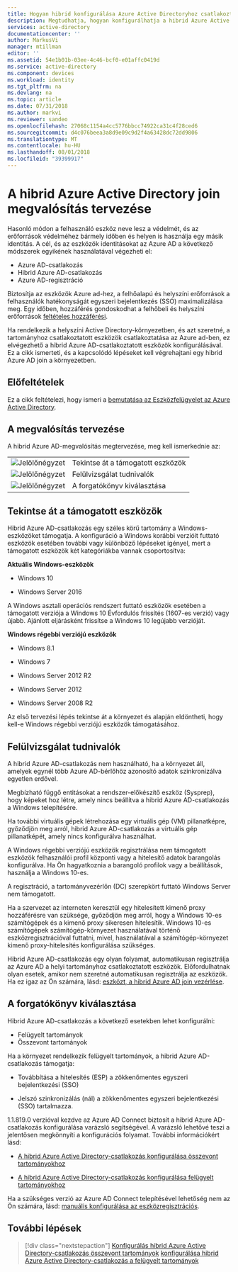 ```yaml
---
title: Hogyan hibrid konfigurálása Azure Active Directoryhoz csatlakoztatott eszközök |} A Microsoft Docs
description: Megtudhatja, hogyan konfigurálhatja a hibrid Azure Active Directoryhoz csatlakoztatott eszközökön.
services: active-directory
documentationcenter: ''
author: MarkusVi
manager: mtillman
editor: ''
ms.assetid: 54e1b01b-03ee-4c46-bcf0-e01affc0419d
ms.service: active-directory
ms.component: devices
ms.workload: identity
ms.tgt_pltfrm: na
ms.devlang: na
ms.topic: article
ms.date: 07/31/2018
ms.author: markvi
ms.reviewer: sandeo
ms.openlocfilehash: 27068c1154a4cc5776bbcc74922ca31c4f28ced6
ms.sourcegitcommit: d4c076beea3a8d9e09c9d2f4a63428dc72dd9806
ms.translationtype: MT
ms.contentlocale: hu-HU
ms.lasthandoff: 08/01/2018
ms.locfileid: "39399917"
---
```

# <a name="how-to-plan-your-hybrid-azure-active-directory-join-implementation"></a>A hibrid Azure Active Directory join megvalósítás tervezése

Hasonló módon a felhasználó eszköz neve lesz a védelmét, és az erőforrások védelméhez bármely időben és helyen is használja egy másik identitás. A cél, és az eszközök identitásokat az Azure AD a következő módszerek egyikének használatával végezheti el:

- Azure AD-csatlakozás
- Hibrid Azure AD-csatlakozás
- Azure AD-regisztráció

Biztosítja az eszközök Azure ad-hez, a felhőalapú és helyszíni erőforrások a felhasználók hatékonyságát egyszeri bejelentkezés (SSO) maximalizálása meg. Egy időben, hozzáférés gondoskodhat a felhőbeli és helyszíni erőforrások [feltételes hozzáférési](../active-directory-conditional-access-azure-portal.md).

Ha rendelkezik a helyszíni Active Directory-környezetben, és azt szeretné, a tartományhoz csatlakoztatott eszközök csatlakoztatása az Azure ad-ben, ez elvégezhető a hibrid Azure AD-csatlakoztatott eszközök konfigurálásával. Ez a cikk ismerteti, és a kapcsolódó lépéseket kell végrehajtani egy hibrid Azure AD join a környezetben. 


## <a name="prerequisites"></a>Előfeltételek

Ez a cikk feltételezi, hogy ismeri a [bemutatása az Eszközfelügyelet az Azure Active Directory](../device-management-introduction.md).


## <a name="plan-your-implementation"></a>A megvalósítás tervezése

A hibrid Azure AD-megvalósítás megtervezése, meg kell ismerkednie az:

|   |   |
|---|---|
|![Jelölőnégyzet][1]|Tekintse át a támogatott eszközök|
|![Jelölőnégyzet][1]|Felülvizsgálat tudnivalók|
|![Jelölőnégyzet][1]|A forgatókönyv kiválasztása|


 


## <a name="review-supported-devices"></a>Tekintse át a támogatott eszközök 

Hibrid Azure AD-csatlakozás egy széles körű tartomány a Windows-eszközöket támogatja. A konfiguráció a Windows korábbi verzióit futtató eszközök esetében további vagy különböző lépéseket igényel, mert a támogatott eszközök két kategóriákba vannak csoportosítva:

**Aktuális Windows-eszközök**

- Windows 10
    
- Windows Server 2016


A Windows asztali operációs rendszert futtató eszközök esetében a támogatott verziója a Windows 10 Évfordulós frissítés (1607-es verzió) vagy újabb. Ajánlott eljárásként frissítse a Windows 10 legújabb verzióját.



 **Windows régebbi verziójú eszközök**

- Windows 8.1
 
- Windows 7

- Windows Server 2012 R2
 
- Windows Server 2012 
 
- Windows Server 2008 R2 


Az első tervezési lépés tekintse át a környezet és alapján eldöntheti, hogy kell-e Windows régebbi verziójú eszközök támogatásához.



## <a name="review-things-you-should-know"></a>Felülvizsgálat tudnivalók

A hibrid Azure AD-csatlakozás nem használható, ha a környezet áll, amelyek egynél több Azure AD-bérlőhöz azonosító adatok szinkronizálva egyetlen erdővel.

Megbízható függő entitásokat a rendszer-előkészítő eszköz (Sysprep), hogy képeket hoz létre, amely nincs beállítva a hibrid Azure AD-csatlakozás a Windows telepítésére.

Ha további virtuális gépek létrehozása egy virtuális gép (VM) pillanatképre, győződjön meg arról, hibrid Azure AD-csatlakozás a virtuális gép pillanatképét, amely nincs konfigurálva használhat.

A Windows régebbi verziójú eszközök regisztrálása nem támogatott eszközök felhasználói profil központi vagy a hitelesítő adatok barangolás konfigurálva. Ha Ön hagyatkoznia a barangoló profilok vagy a beállítások, használja a Windows 10-es.

A regisztráció, a tartományvezérlőn (DC) szerepkört futtató Windows Server nem támogatott.

Ha a szervezet az interneten keresztül egy hitelesített kimenő proxy hozzáférésre van szüksége, győződjön meg arról, hogy a Windows 10-es számítógépek és a kimenő proxy sikeresen hitelesítik. Windows 10-es számítógépek számítógép-környezet használatával történő eszközregisztrációval futtatni, mivel, használatával a számítógép-környezet kimenő proxy-hitelesítés konfigurálása szükséges.


Hibrid Azure AD-csatlakozás egy olyan folyamat, automatikusan regisztrálja az Azure AD a helyi tartományhoz csatlakoztatott eszközök. Előfordulhatnak olyan esetek, amikor nem szeretné automatikusan regisztrálja az eszközök. Ha ez igaz az Ön számára, lásd: [eszközt, a hibrid Azure AD join vezérlése](hybrid-azuread-join-control.md).



## <a name="select-your-scenario"></a>A forgatókönyv kiválasztása

Hibrid Azure AD-csatlakozás a következő esetekben lehet konfigurálni:

- Felügyelt tartományok
- Összevont tartományok  



Ha a környezet rendelkezik felügyelt tartományok, a hibrid Azure AD-csatlakozás támogatja:

- Továbbítása a hitelesítés (ESP) a zökkenőmentes egyszeri bejelentkezési (SSO) 

- Jelszó szinkronizálás (nál) a zökkenőmentes egyszeri bejelentkezési (SSO) tartalmazza. 

1.1.819.0 verzióval kezdve az Azure AD Connect biztosít a hibrid Azure AD-csatlakozás konfigurálása varázsló segítségével. A varázsló lehetővé teszi a jelentősen megkönnyíti a konfigurációs folyamat. További információkért lásd:

- [A hibrid Azure Active Directory-csatlakozás konfigurálása összevont tartományokhoz](hybrid-azuread-join-federated-domains.md)

- [A hibrid Azure Active Directory-csatlakozás konfigurálása felügyelt tartományokhoz](hybrid-azuread-join-managed-domains.md)


 Ha a szükséges verzió az Azure AD Connect telepítésével lehetőség nem az Ön számára, lásd: [manuális konfigurálása az eszközregisztrációs](../device-management-hybrid-azuread-joined-devices-setup.md). 






## <a name="next-steps"></a>További lépések

> [!div class="nextstepaction"]
> [Konfigurálás hibrid Azure Active Directory-csatlakozás összevont tartományok](hybrid-azuread-join-federated-domains.md)
> [konfigurálása hibrid Azure Active Directory-csatlakozás a felügyelt tartományok](hybrid-azuread-join-managed-domains.md)




<!--Image references-->
[1]: ./media/hybrid-azuread-join-plan/12.png
